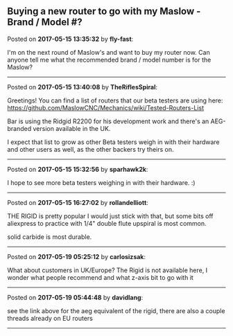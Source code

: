 ## Buying a new router to go with my Maslow - Brand / Model #?
Posted on **2017-05-15 13:35:32** by **fly-fast**:

I'm on the next round of Maslow's and want to buy my router now.  Can anyone tell me what the recommended brand / model number is for the Maslow?

---

Posted on **2017-05-15 13:40:08** by **TheRiflesSpiral**:

Greetings! You can find a list of routers that our beta testers are using here: https://github.com/MaslowCNC/Mechanics/wiki/Tested-Routers-List



Bar is using the Ridgid R2200 for his development work and there's an AEG-branded version available in the UK.



I expect that list to grow as other Beta testers weigh in with their hardware and other users as well, as the other backers try theirs on.

---

Posted on **2017-05-15 15:32:56** by **sparhawk2k**:

I hope to see more beta testers weighing in with their hardware. :)

---

Posted on **2017-05-15 16:27:02** by **rollandelliott**:

THE RIGID is pretty popular I would just stick with that, but some bits off aliexpress to practice with 1/4" double flute upspiral is most common.

solid carbide is most durable.

---

Posted on **2017-05-19 05:25:12** by **carlosizsak**:

What about customers in UK/Europe? The Rigid is not available here, I wonder what people recommend and what z-axis bit to go with it

---

Posted on **2017-05-19 05:44:48** by **davidlang**:

see  the link above for the aeg equivalent of the rigid, there are also a couple threads already on EU routers

---

